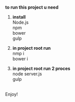 **to run this project u need** <br/>
1) **install** <br/>
    Node.js <br/>
    npm <br/>
    bower <br/>
    gulp

2) **in project root run** <br/>
    nmp i <br/>
    bower i <br/>

3) **in project root run 2 proces** <br/>
    node server.js <br/>
    gulp <br/><br/>

Enjoy!